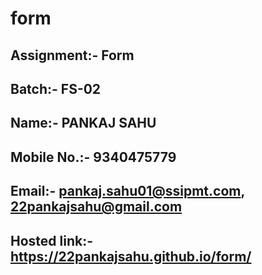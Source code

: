 # form

## Assignment:- Form

## Batch:- FS-02

## Name:- PANKAJ SAHU

## Mobile No.:- 9340475779

## Email:- pankaj.sahu01@ssipmt.com,  22pankajsahu@gmail.com 

## Hosted link:- https://22pankajsahu.github.io/form/
